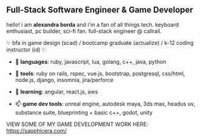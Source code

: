 ## Full-Stack Software Engineer & Game Developer 

hello! i am **alexandra borda** and i'm a fan of all things tech. keyboard enthusiast, pc builder, sci-fi fan. full-stack engineer @ callrail.

✨ bfa in game design (scad) / bootcamp graduate (actualize) / k-12 coding instructor (id) ✨

- 💬 **languages**: ruby, javascript, lua, golang, c++, java, python
- 🔭 **tools**: ruby on rails, rspec, vue.js, bootstrap, postgresql, css/html, node.js, django, insomnia, jira/perforce
- 🌱 **learning**: angular, react.js, aws

- 📫 **game dev tools**: unreal engine, autodesk maya, 3ds max, headus uv, substance suite, blueprinting + basic c++, godot, unity

VIEW SOME OF MY GAME DEVELOPMENT WORK HERE: https://sapphicera.com/
